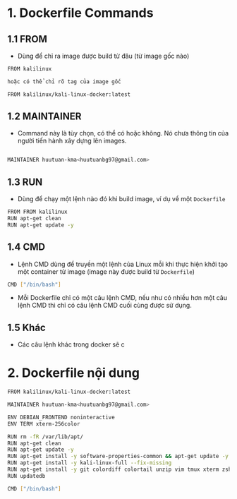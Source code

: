 
# 1. Dockerfile Commands
## 1.1 FROM
- Dùng để chỉ ra image được build từ đâu (từ image gốc nào)
```sh
FROM kalilinux

hoặc có thể chỉ rõ tag của image gốc

FROM kalilinux/kali-linux-docker:latest
```

## 1.2 MAINTAINER
- Command này là tùy chọn, có thể có hoặc không. Nó chưa thông tin của người tiến hành xây dựng lên images.
```sh

MAINTAINER huutuan-kma<huutuanbg97@gmail.com>

```

## 1.3 RUN
- Dùng để chạy một lệnh nào đó khi build image, ví dụ về một `Dockerfile`
```sh
FROM FROM kalilinux
RUN apt-get clean
RUN apt-get update -y
```


## 1.4 CMD
- Lệnh CMD dùng để truyền một lệnh của Linux mỗi khi thực hiện khởi tạo một container từ image (image này được build từ `Dockerfile`)

```sh 
CMD ["/bin/bash"]
```
- Mỗi Dockerfile chỉ có một câu lệnh CMD, nếu như có nhiều hơn một câu lệnh CMD thì chỉ có câu lệnh CMD cuối cùng được sử dụng.
## 1.5 Khác
- Các câu lệnh khác trong docker sẽ c

# 2. Dockerfile nội dung

```sh
FROM kalilinux/kali-linux-docker:latest

MAINTAINER huutuan-kma<huutuanbg97@gmail.com>

ENV DEBIAN_FRONTEND noninteractive
ENV TERM xterm-256color

RUN rm -fR /var/lib/apt/
RUN apt-get clean
RUN apt-get update -y
RUN apt-get install -y software-properties-common && apt-get update -y
RUN apt-get install -y kali-linux-full --fix-missing
RUN apt-get install -y git colordiff colortail unzip vim tmux xterm zsh curl telnet strace ltrace tmate
RUN updatedb

CMD ["/bin/bash"]
```
